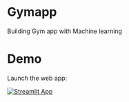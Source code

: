 # Gymapp
Building Gym app with Machine learning

# Demo

Launch the web app:

[![Streamlit App](https://static.streamlit.io/badges/streamlit_badge_black_white.svg)](https://share.streamlit.io/akshaynarvate/gymapp/main/main.py)
